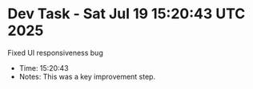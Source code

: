 # Dev Task - Sat Jul 19 15:20:43 UTC 2025
Fixed UI responsiveness bug
- Time: 15:20:43
- Notes: This was a key improvement step.

